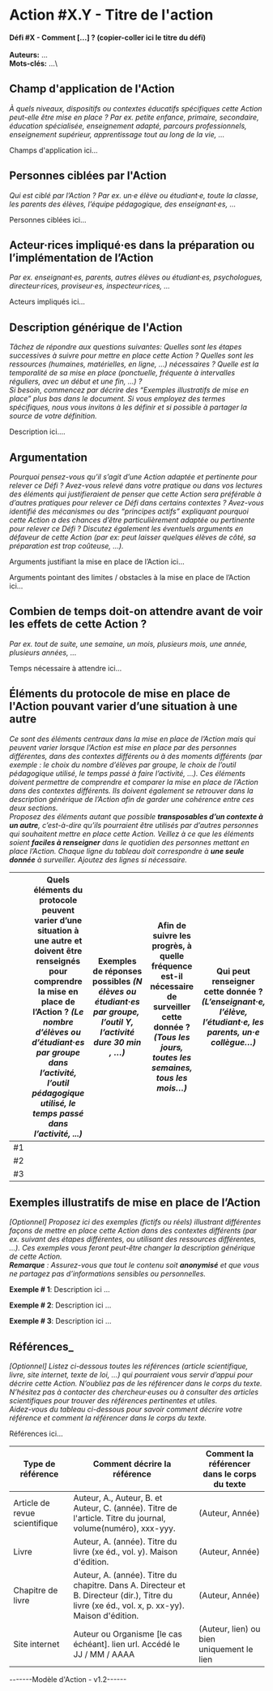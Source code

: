 # Action #X.Y - Titre de l'action
**Défi #X - Comment [...] ? (copier-coller ici le titre du défi)**\
\
**Auteurs:** ...\
**Mots-clés:** ...\

## Champ d'application de l'Action
_À quels niveaux, dispositifs ou contextes éducatifs spécifiques cette Action peut-elle être mise en place ? Par ex. petite enfance, primaire, secondaire, éducation spécialisée, enseignement adapté, parcours professionnels, enseignement supérieur, apprentissage tout au long de la vie, …_

Champs d'application ici...

## Personnes ciblées par l'Action
_Qui est ciblé par l’Action ? Par ex. un·e élève ou étudiant·e, toute la classe, les parents des élèves, l’équipe pédagogique, des enseignant·es, …_

Personnes ciblées ici...

## Acteur·rices impliqué·es dans la préparation ou l’implémentation de l’Action
_Par ex. enseignant·es, parents, autres élèves ou étudiant·es, psychologues, directeur·rices, proviseur·es, inspecteur·rices, …_

Acteurs impliqués ici...

## Description générique de l'Action
_Tâchez de répondre aux questions suivantes: Quelles sont les étapes successives à suivre pour mettre en place cette Action ? Quelles sont les ressources (humaines, matérielles, en ligne, …) nécessaires ? Quelle est la temporalité de sa mise en place (ponctuelle, fréquente à intervalles réguliers, avec un début et une fin, …) ?_\
_Si besoin, commencez par décrire des “Exemples illustratifs de mise en place” plus bas dans le document. Si vous employez des termes spécifiques, nous vous invitons à les définir et si possible à partager la source de votre définition._

Description ici....

## Argumentation
_Pourquoi pensez-vous qu’il s’agit d’une Action adaptée et pertinente pour relever ce Défi ? Avez-vous relevé dans votre pratique ou dans vos lectures des éléments qui justifieraient de penser que cette Action sera préférable à d’autres pratiques pour relever ce Défi dans certains contextes ? Avez-vous identifié des mécanismes ou des “principes actifs” expliquant pourquoi cette Action a des chances d’être particulièrement adaptée ou pertinente pour relever ce Défi ? Discutez également les éventuels arguments en défaveur de cette Action (par ex: peut laisser quelques élèves de côté, sa préparation est trop coûteuse, …)._

Arguments justifiant la mise en place de l’Action ici...

Arguments pointant des limites / obstacles à la mise en place de l’Action ici...

## Combien de temps doit-on attendre avant de voir les effets de cette Action ?
_Par ex. tout de suite, une semaine, un mois, plusieurs mois, une année, plusieurs années, ..._

Temps nécessaire à attendre ici...

## Éléments du protocole de mise en place de l'Action pouvant varier d’une situation à une autre
_Ce sont des éléments centraux dans la mise en place de l’Action mais qui peuvent varier lorsque l’Action est mise en place par des personnes différentes, dans des contextes différents ou à des moments différents (par exemple : le choix du nombre d’élèves par groupe, le choix de l’outil pédagogique utilisé, le temps passé à faire l’activité, …). Ces éléments doivent permettre de comprendre et comparer la mise en place de l’Action dans des contextes différents. Ils doivent également se retrouver dans la description générique de l’Action afin de garder une cohérence entre ces deux sections._\
_Proposez des éléments autant que possible **transposables d’un contexte à un autre**, c’est-à-dire qu’ils pourraient être utilisés par d’autres personnes qui souhaitent mettre en place cette Action. Veillez à ce que les éléments soient **faciles à renseigner** dans le quotidien des personnes mettant en place l’Action. Chaque ligne du tableau doit correspondre à **une seule donnée** à surveiller. Ajoutez des lignes si nécessaire._

|   | Quels éléments du protocole peuvent varier d’une situation à une autre et doivent être renseignés pour comprendre la mise en place de l’Action ? _(Le nombre d’élèves ou d’étudiant·es par groupe dans l’activité, l’outil pédagogique utilisé, le temps passé dans l’activité, ...)_ | Exemples de réponses possibles _(N élèves ou étudiant·es par groupe,  l’outil Y, l’activité dure 30 min , …)_ | Afin de suivre les progrès, à quelle fréquence est-il nécessaire de surveiller cette donnée ? _(Tous les jours, toutes les semaines, tous les mois…)_ | Qui peut renseigner cette donnée ? _(L’enseignant·e, l’élève, l’étudiant·e, les parents, un·e collègue…)_ | Champ d’application _(CP, primaire, lycée, cycle, supérieur…)_ |
| ---- | ---- | ---- | ---- | ---- | ---- |
| #1 | | | | | |
| #2 | | | | | |
| #3 | | | | | |

## Exemples illustratifs de mise en place de l’Action
_[Optionnel] Proposez ici des exemples (fictifs ou réels) illustrant différentes façons de mettre en place cette Action dans des contextes différents (par ex. suivant des étapes différentes, ou utilisant des ressources différentes, …). Ces exemples vous feront peut-être changer la description générique de cette Action._\
_**Remarque** : Assurez-vous que tout le contenu soit **anonymisé** et que vous ne partagez pas d’informations sensibles ou personnelles._

**Exemple # 1**: Description ici …

**Exemple # 2**: Description ici …

**Exemple # 3**: Description ici …

## Références_
_[Optionnel] Listez ci-dessous toutes les références (article scientifique, livre, site internet, texte de loi, …) qui pourraient vous servir d’appui pour décrire cette Action. N’oubliez pas de les référencer dans le corps du texte. N’hésitez pas à contacter des chercheur·euses ou à consulter des articles scientifiques pour trouver des références pertinentes et utiles._\
_Aidez-vous du tableau ci-dessous pour savoir comment décrire votre référence et comment la référencer dans le corps du texte._

Références ici...

| Type de référence | Comment décrire la référence | Comment la référencer dans le corps du texte |
| ---- | ---- | ---- |
| Article de revue scientifique | Auteur, A., Auteur, B. et Auteur, C. (année). Titre de l'article. Titre du journal, volume(numéro), xxx-yyy. | (Auteur, Année) |
| Livre | Auteur, A. (année). Titre du livre (xe éd., vol. y). Maison d'édition. | (Auteur, Année) | 
| Chapitre de livre | Auteur, A. (année). Titre du chapitre. Dans A. Directeur et B. Directeur (dir.), Titre du livre (xe éd., vol. x, p. xx-yy). Maison d'édition. | (Auteur, Année) |
| Site internet | Auteur ou Organisme [le cas échéant]. lien url. Accédé le JJ / MM / AAAA  | (Auteur, lien) ou bien uniquement le lien |

-------Modèle d'Action - v1.2------
